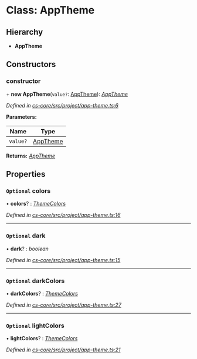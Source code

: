 # Class: AppTheme

## Hierarchy

* **AppTheme**

## Constructors

###  constructor

\+ **new AppTheme**(`value?`: [AppTheme](_cs_core_src_project_app_theme_.apptheme.md)): *[AppTheme](_cs_core_src_project_app_theme_.apptheme.md)*

*Defined in [cs-core/src/project/app-theme.ts:6](https://github.com/TNOCS/csnext/blob/dad76c19/packages/cs-core/src/project/app-theme.ts#L6)*

**Parameters:**

Name | Type |
------ | ------ |
`value?` | [AppTheme](_cs_core_src_project_app_theme_.apptheme.md) |

**Returns:** *[AppTheme](_cs_core_src_project_app_theme_.apptheme.md)*

## Properties

### `Optional` colors

• **colors**? : *[ThemeColors](_cs_core_src_project_theme_colors_.themecolors.md)*

*Defined in [cs-core/src/project/app-theme.ts:16](https://github.com/TNOCS/csnext/blob/dad76c19/packages/cs-core/src/project/app-theme.ts#L16)*

___

### `Optional` dark

• **dark**? : *boolean*

*Defined in [cs-core/src/project/app-theme.ts:15](https://github.com/TNOCS/csnext/blob/dad76c19/packages/cs-core/src/project/app-theme.ts#L15)*

___

### `Optional` darkColors

• **darkColors**? : *[ThemeColors](_cs_core_src_project_theme_colors_.themecolors.md)*

*Defined in [cs-core/src/project/app-theme.ts:27](https://github.com/TNOCS/csnext/blob/dad76c19/packages/cs-core/src/project/app-theme.ts#L27)*

___

### `Optional` lightColors

• **lightColors**? : *[ThemeColors](_cs_core_src_project_theme_colors_.themecolors.md)*

*Defined in [cs-core/src/project/app-theme.ts:21](https://github.com/TNOCS/csnext/blob/dad76c19/packages/cs-core/src/project/app-theme.ts#L21)*
